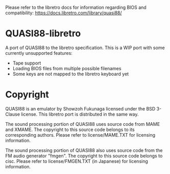 Please refer to the libretro docs for information regarding BIOS and compatibility:
https://docs.libretro.com/library/quasi88/

# QUASI88-libretro
A port of QUASI88 to the libretro specification. This is a WIP port with some currently unsupported features:

* Tape support
* Loading BIOS files from multiple possible filenames
* Some keys are not mapped to the libretro keyboard yet

# Copyright
QUASI88 is an emulator by Showzoh Fukunaga licensed under the BSD 3-Clause license. This libretro port is distributed in the same way.

The sound processing portion of QUASI88 uses source code from MAME and XMAME. The copyright to this source code belongs to its corresponding authors. Please refer to license/MAME.TXT for licensing information.

The sound processing portion of QUASI88 also uses source code from the FM audio generator "fmgen". The copyright to this source code belongs to cisc. Please refer to license/FMGEN.TXT (in Japanese) for licensing information.
